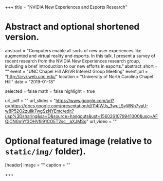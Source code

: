 +++
title = "NVIDIA New Experiences and Esports Research"
# Abstract and optional shortened version.
abstract = "Computers enable all sorts of new user experiences like augmented and virtual reality and esports. In this talk, I present a survey of recent research from the NVIDIA New Experiences research group, including a brief introduction to our new efforts in esports."
abstract_short = ""
event = "UNC Chapel Hill AR/VR Interest Group Meeting"
event_url = "http://arvr.web.unc.edu/"
location = "University of North Carolina Chapel Hill"
date = "2019-01-18"

selected = false
math = false
highlight = true

url_pdf = ""
url_slides = "https://www.google.com/url?q=https://docs.google.com/presentation/d/114lWJs_3wuLSvWNh7vaU-w8P52O2zuIlk7wgSzNYEmc/edit?usp%3Dsharing&sa=D&source=hangouts&ust=1560261079941000&usg=AFQjCNGmYf3OHVfii91COET2sc__aXJMSg"
url_video = ""

# Optional featured image (relative to `static/img/` folder).
[header]
image = ""
caption = ""

+++

